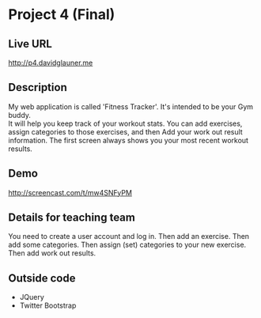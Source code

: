 # Project 4 (Final)

## Live URL
<http://p4.davidglauner.me>

## Description
My web application is called 'Fitness Tracker'.  It's intended to be your Gym buddy.  
It will help you keep track of your workout stats.  You can add exercises, assign categories to those exercises, 
and then Add your work out result information.  The first screen always shows you your most recent workout results. 


## Demo
http://screencast.com/t/mw4SNFyPM

## Details for teaching team
You need to create a user account and log in.  Then add an exercise.  Then add some categories.  Then assign (set) 
categories to your new exercise. Then add work out results.

## Outside code
* JQuery
* Twitter Bootstrap